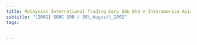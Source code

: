 ```yaml
---
title: Malaysian International Trading Corp Sdn Bhd v Interamerica Asia Pte Ltd and Others 
subtitle: "[2002] SGHC 198 / 30\_August\_2002"
tags:


---
```



